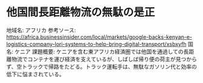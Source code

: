 # 他国間長距離物流の無駄の是正

地域名: アフリカ
参考ソース: https://africa.businessinsider.com/local/markets/google-backs-kenyan-e-logistics-company-lori-systems-to-help-bring-digital-transport/xsbxyfh
国名: ケニア
課題概要: ケニアを含む東アフリカ経済圏では他国を通過しての長距離物流でコンテナを運び経済を支えているが、しばしば帰り便の荷主が見つからず、空トラックで帰路をたどる。トラック運転手は、無駄なガソリン代と効率の低下に悩まされている。